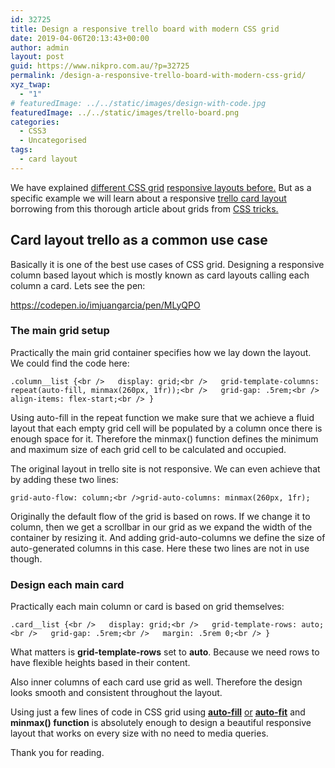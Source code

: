 ```yaml
---
id: 32725
title: Design a responsive trello board with modern CSS grid
date: 2019-04-06T20:13:43+00:00
author: admin
layout: post
guid: https://www.nikpro.com.au/?p=32725
permalink: /design-a-responsive-trello-board-with-modern-css-grid/
xyz_twap:
  - "1"
# featuredImage: ../../static/images/design-with-code.jpg
featuredImage: ../../static/images/trello-board.png
categories:
  - CSS3
  - Uncategorised
tags:
  - card layout
---
```


We have explained [different CSS grid](https://www.nikpro.com.au/build-responsive-css-grid-layouts-using-minmax-with-auto-fill-and-auto-fit/) [responsive layouts before.](https://www.nikpro.com.au/the-minmax-function-in-css-grid-explained-with-examples/) But as a specific example we will learn about a responsive <a rel="noreferrer noopener" aria-label="trello board (opens in a new tab)" href="https://trello.com/b/1Jz6SorC/the-dev-board" target="_blank">trello card layout</a> borrowing from this thorough article about grids from <a rel="noreferrer noopener" aria-label="CSS tricks. (opens in a new tab)" href="https://css-tricks.com/look-ma-no-media-queries-responsive-layouts-using-css-grid/" target="_blank">CSS tricks.</a>

## Card layout trello as a common use case

Basically it is one of the best use cases of CSS grid. Designing a responsive column based layout which is mostly known as card layouts calling each column a card. Lets see the pen:

https://codepen.io/imjuangarcia/pen/MLyQPO

### The main grid setup

Practically the main grid container specifies how we lay down the layout. We could find the code here:

```
.column__list {<br />   display: grid;<br />   grid-template-columns: repeat(auto-fill, minmax(260px, 1fr));<br />   grid-gap: .5rem;<br />   align-items: flex-start;<br /> }
```

Using auto-fill in the repeat function we make sure that we achieve a fluid layout that each empty grid cell will be populated by a column once there is enough space for it. Therefore the minmax() function defines the minimum and maximum size of each grid cell to be calculated and occupied.

The original layout in trello site is not responsive. We can even achieve that by adding these two lines:

```
grid-auto-flow: column;<br />grid-auto-columns: minmax(260px, 1fr);
```

Originally the default flow of the grid is based on rows. If we change it to column, then we get a scrollbar in our grid as we expand the width of the container by resizing it. And adding grid-auto-columns we define the size of auto-generated columns in this case. Here these two lines are not in use though.

### Design each main card

Practically each main column or card is based on grid themselves:

```
.card__list {<br />   display: grid;<br />   grid-template-rows: auto;<br />   grid-gap: .5rem;<br />   margin: .5rem 0;<br /> }
```

What matters is **grid-template-rows** set to **auto**. Because we need rows to have flexible heights based in their content.

Also inner columns of each card use grid as well. Therefore the design looks smooth and consistent throughout the layout.

Using just a few lines of code in CSS grid using **[auto-fill](https://www.nikpro.com.au/build-responsive-css-grid-layouts-using-minmax-with-auto-fill-and-auto-fit/)** [or](https://www.nikpro.com.au/build-responsive-css-grid-layouts-using-minmax-with-auto-fill-and-auto-fit/) **[auto-fit](https://www.nikpro.com.au/build-responsive-css-grid-layouts-using-minmax-with-auto-fill-and-auto-fit/)** [](https://www.nikpro.com.au/build-responsive-css-grid-layouts-using-minmax-with-auto-fill-and-auto-fit/)and **minmax() function** is absolutely enough to design a beautiful responsive layout that works on every size with no need to media queries.

Thank you for reading.
